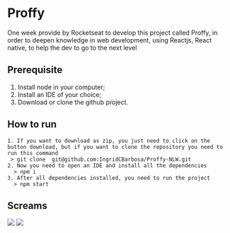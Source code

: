 # Proffy
 One week provide by Rocketseat to develop this project called Proffy, in order
 to deepen knowledge in web development, using Reactjs, React native, to help the dev to go to the next level

## Prerequisite
  1.  Install node in your computer;
  2.  Install an IDE of your choice;
  3.  Download or clone the github project.  

## How to run 
    1. If you want to download as zip, you just need to click on the button download, but if you want to clone the repository you need to run this command
     > git clone  git@github.com:IngridCBarbosa/Proffy-NLW.git
    2. Now you need to open an IDE and install all the dependencies
      > npm i
    3. After all dependencies installed, you need to run the project
      > npm start

## Screams

![](/src/images/gif/proffy1.gif)
![](/src/images/gif/proffy2.gif)